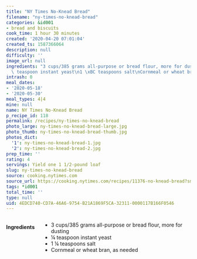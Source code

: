 ```yaml
---
title: "NY Times No-Knead Bread"
filename: "ny-times-no-knead-bread"
categories: &id001
- bread and biscuits
cook_time: 1 hour 30 minutes
created: '2020-04-20 07:01:04'
created_ts: 1587366064
description: null
difficulty: ''
image_url: null
ingredients: "3 cups/385 grams all-purpose or bread flour, more for dusting\n\xBC\
  \ teaspoon instant yeast\n1 \xBC teaspoons salt\nCornmeal or wheat bran, as needed"
intrash: 0
meal_dates:
- '2020-05-18'
- '2020-05-30'
meal_types: 4|4
mine: null
name: NY Times No-Knead Bread
p_recipe_id: 118
permalink: /recipes/ny-times-no-knead-bread
photo_large: ny-times-no-knead-bread-large.jpg
photo_thumb: ny-times-no-knead-bread-thumb.jpg
photos_dict:
  '1': ny-times-no-knead-bread-1.jpg
  '2': ny-times-no-knead-bread-2.jpg
prep_time: ''
rating: 4
servings: Yield one 1 1/2-pound loaf
slug: ny-times-no-knead-bread
source: cooking.nytimes.com
source_url: https://cooking.nytimes.com/recipes/11376-no-knead-bread?smid=ck-recipe-iOS-share
tags: *id001
total_time: ''
type: null
uid: 4EDCD740-CD7A-46A6-9754-B21A1869F5CA-32311-0000117B166F0546
---
```

<div class="large-8 medium-7 columns" id="writeup">	</div><!-- #writeup -->
</div><!-- #row-one -->
<div class="row" id="row-two">	<div class="medium-4 small-5 columns" id="ingredients"><h4>Ingredients</h4><div class="box box-ingredients content"><ul>
<li>3 cups/385 grams all-purpose or bread flour, more for dusting</li>
<li>¼ teaspoon instant yeast</li>
<li>1 ¼ teaspoons salt</li>
<li>Cornmeal or wheat bran, as needed</li>
</ul>
</div>	</div>	<div class="medium-6 small-7 columns" id="directions">	</div>